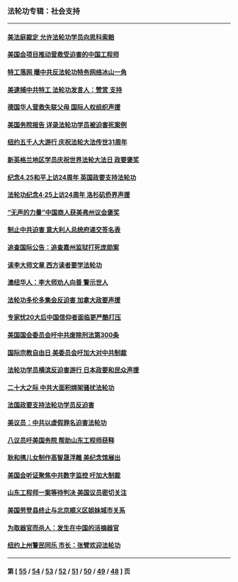 ### 法轮功专辑：社会支持
---
#### [美法庭裁定 允许法轮功学员向思科索赔](../../pages/nf4386/n14030620.md?07120430) 
#### [美国会项目推动营救受迫害的中国工程师](../../pages/nf4386/n14019887.md?07120430) 
#### [特工落网 曝中共反法轮功特务网络冰山一角](../../pages/nf4386/n14006412.md?07120430) 
#### [美逮捕中共特工 法轮功发言人：赞赏 支持](../../pages/nf4386/n14005107.md?07120430) 
#### [德国华人营救失联父母 国际人权组织声援](../../pages/nf4386/n14002019.md?07120430) 
#### [美国务院报告 详录法轮功学员被迫害死案例](../../pages/nf4386/n13997752.md?07120430) 
#### [纽约五千人大游行 庆祝法轮大法传世31周年](../../pages/nf4386/n13995110.md?07120430) 
#### [新英格兰地区学员庆祝世界法轮大法日 政要褒奖](../../pages/nf4386/n13990800.md?07120430) 
#### [纪念4.25和平上访24周年 英国政要支持法轮功](../../pages/nf4386/n13984057.md?07120430) 
#### [法轮功纪念4·25上访24周年 洛杉矶侨界声援](../../pages/nf4386/n13978796.md?07120430) 
#### [“无声的力量”中国商人获美弗州议会褒奖](../../pages/nf4386/n13941208.md?07120430) 
#### [制止中共迫害 意大利人总统府递交签名表](../../pages/nf4386/n13933726.md?07120430) 
#### [追查国际公告：追查嘉州监狱打死庞勋案](../../pages/nf4386/n13933461.md?07120430) 
#### [读李大师文章 西方读者要学法轮功](../../pages/nf4386/n13925142.md?07120430) 
#### [澳纽华人：李大师劝人向善 警示世人](../../pages/nf4386/n13924146.md?07120430) 
#### [法轮功多伦多集会反迫害 加拿大政要声援](../../pages/nf4386/n13881303.md?07120430) 
#### [专家忧20大后中国信仰者面临更严酷打压](../../pages/nf4386/n13874993.md?07120430) 
#### [美国国会委员会吁中共废除刑法第300条](../../pages/nf4386/n13868121.md?07120430) 
#### [国际宗教自由日 美委员会吁加大对中共制裁](../../pages/nf4386/n13855021.md?07120430) 
#### [法轮功学员横滨反迫害游行 日本政要和民众声援](../../pages/nf4386/n13847132.md?07120430) 
#### [二十大之际 中共大面积绑架骚扰法轮功](../../pages/nf4386/n13846381.md?07120430) 
#### [法国政要支持法轮功学员反迫害](../../pages/nf4386/n13841970.md?07120430) 
#### [美议员：中共以虚假罪名迫害法轮功](../../pages/nf4386/n13841083.md?07120430) 
#### [八议员吁美国务院 帮助山东工程师获释](../../pages/nf4386/n13836379.md?07120430) 
#### [耿和携儿女制作高智晟浮雕 美纪念馆展出](../../pages/nf4386/n13829624.md?07120430) 
#### [美国会听证聚焦中共数字监控 吁加大制裁](../../pages/nf4386/n13825083.md?07120430) 
#### [山东工程师一案等待判决 美国议员密切关注](../../pages/nf4386/n13815065.md?07120430) 
#### [美国劳登县终止与北京顺义区姐妹城市关系](../../pages/nf4386/n13811030.md?07120430) 
#### [为取器官而杀人：发生在中国的活摘器官](../../pages/nf4386/n13794731.md?07120430) 
#### [纽约上州警民同乐 市长：张臂欢迎法轮功](../../pages/nf4386/n13794375.md?07120430) 

---
#### 第 [ [55](./55.md?07120430) / [54](./54.md?07120430) / [53](./53.md?07120430) / [52](./52.md?07120430) / [51](./51.md?07120430) / [50](./50.md?07120430) / [49](./49.md?07120430) / [48](./48.md?07120430) ] 页
